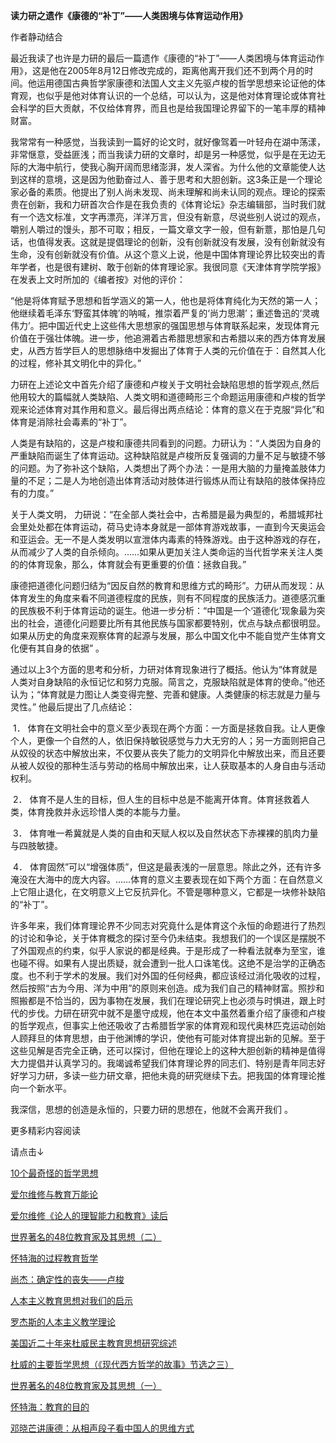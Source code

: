 **读力研之遗作《康德的“补丁”——人类困境与体育运动作用》**

作者静动结合

最近我读了也许是力研的最后一篇遗作《康德的“补丁”——人类困境与体育运动作用》，这是他在2005年8月12日修改完成的，距离他离开我们还不到两个月的时间。他运用德国古典哲学家康德和法国人文主义先驱卢梭的哲学思想来论证他的体育观，也似乎是他对体育认识的一个总结，可以认为，这是他对体育理论或体育社会科学的巨大贡献，不仅给体育界，而且也是给我国理论界留下的一笔丰厚的精神财富。 

我常常有一种感觉，当我读到一篇好的论文时，就好像驾着一叶轻舟在湖中荡漾，非常惬意，受益匪浅；而当我读力研的文章时，却是另一种感觉，似乎是在无边无际的大海中航行，使我心胸开阔而思绪澎湃，发人深省。为什么他的文章能使人达到这样的意境，这是因为他勤奋过人、善于思考和大胆创新。这3条正是一个理论家必备的素质。他提出了别人尚未发现、尚未理解和尚未认同的观点。理论的探索贵在创新，我和力研首次合作是在我负责的《体育论坛》杂志编辑部，当时我们就有一个选文标准，文字再漂亮，洋洋万言，但没有新意，尽说些别人说过的观点，嚼别人嚼过的馒头，那不可取；相反，一篇文章文字一般，但有新薏，那怕是几句话，也值得发表。这就是提倡理论的创新，没有创新就没有发展，没有创新就没有生命，没有创新就没有价值。从这个意义上说，他是中国体育理论界比较突出的青年学者，也是很有建树、敢于创新的体育理论家。我很同意《天津体育学院学报》在发表上文时所加的《编者按》对他的评价： 

“他是将体育赋予思想和哲学涵义的第一人，他也是将体育纯化为天然的第一人；他继续着毛泽东‘野蛮其体魄’的呐喊，推崇着严复的‘尚力思潮’；重述鲁迅的‘灵魂伟力’。把中国近代史上这些伟大思想家的强国思想与体育联系起来，发现体育元价值在于强壮体魄。进一步，他追溯着古希腊思想家和古希腊以来的西方体育发展史，从西方哲学巨人的思想脉络中发掘出了体育于人类的元价值在于：自然其人化的过程，修补其文明化中的异化。” 

力研在上述论文中首先介绍了康德和卢梭关于文明社会缺陷思想的哲学观点,然后他用较大的篇幅就人类缺陷、人类文明和道德畸形三个命题运用康德和卢梭的哲学观来论述体育对其作用和意义。最后得出两点结论：体育的意义在于克服“异化”和体育是消除社会毒素的“补丁”。 

人类是有缺陷的，这是卢梭和康德共同看到的问题。力研认为：“人类因为自身的严重缺陷而诞生了体育运动。这种缺陷就是卢梭所反复强调的力量不足与敏捷不够的问题。为了弥补这个缺陷，人类想出了两个办法：一是用大脑的力量掩盖肢体力量的不足；二是人为地创造出体育活动对肢体进行锻炼从而让有缺陷的肢体保持应有的力度。” 

关于人类文明， 力研说：“在全部人类社会中，古希腊是最为典型的，希腊城邦社会里处处都在体育运动，荷马史诗本身就是一部体育游戏故事，一直到今天奥运会和亚运会。无一不是人类发明以宣泄体内毒素的特殊游戏。由于这种游戏的存在，从而减少了人类的自杀倾向。……如果从更加关注人类命运的当代哲学来关注人类的的体育现象，那么，体育就会有更重要的价值：拯救自我。” 

康德把道德化问题归结为“因反自然的教育和思维方式的畸形”。力研从而发现：从体育发生的角度来看不同道德程度的民族，则有不同程度的民族活力。道德感沉重的民族极不利于体育运动的诞生。他进一步分析：“中国是一个‘道德化’现象最为突出的社会，道德化问题要比所有其他民族与国家都要特别，优点与缺点都很明显。如果从历史的角度来观察体育的起源与发展，那么中国文化中不能自觉产生体育文化便有其自身的依据” 。

通过以上3个方面的思考和分析，力研对体育现象进行了概括。他认为“体育就是人类对自身缺陷的永恒记忆和努力克服。简言之，克服缺陷就是体育的使命。”他还认为；“体育就是力图让人类变得完整、完善和健康。人类健康的标志就是力量与灵性。” 他最后提出了几点结论： 

 1． 体育在文明社会中的意义至少表现在两个方面：一方面是拯救自我。让人更像个人，更像一个自然的人，依旧保持敏锐感觉与力大无穷的人；另一方面则把自己从奴役的状态中解放出来，不仅要从丧失了能力的文明异化中解放出来，而且还要从被人奴役的那种生活与劳动的格局中解放出来，让人获取基本的人身自由与活动权利。 

 2． 体育不是人生的目标，但人生的目标中总是不能离开体育。体育拯救着人类，体育挽救并永远珍惜人类的本能与力量。 

 3． 体育唯一希冀就是人类的自由和天赋人权以及自然状态下赤裸裸的肌肉力量与四肢敏捷。 

 4． 体育固然”可以“增强体质”，但这是最表浅的一层意思。除此之外，还有许多淹没在大海中的庞大内容。……体育的意义主要表现在如下两个方面：在自然意义上它阻止退化，在文明意义上它反抗异化。不管是哪种意义，它都是一块修补缺陷的“补丁”。 

许多年来，我们体育理论界不少同志对究竟什么是体育这个永恒的命题进行了热烈的讨论和争论，关于体育概念的探讨至今仍未结束。我想我们的一个误区是摆脱不了外国观点的约束，似乎人家说的都是经典。于是形成了一种看法就奉为至宝，谁也碰不得。如果有人提出质疑，就会遭到一批人口诛笔伐。这绝不是治学的正确态度。也不利于学术的发展。我们对外国的任何经典，都应该经过消化吸收的过程，然后按照“古为今用、洋为中用”的原则来创造。成为我们自己的精神财富。照抄和照搬都是不恰当的，因为事物在发展，我们在理论研究上也必须与时惧进，跟上时代的步伐。力研在研究中就不是墨守成规，他在本文中虽然着重介绍了康德和卢梭的哲学观点，但事实上他还吸收了古希腊哲学家的体育观和现代奥林匹克运动创始人顾拜旦的体育思想，由于他渊博的学识，使他有可能对体育提出新的见解。至于这些见解是否完全正确，还可以探讨，但他在理论上的这种大胆创新的精神是值得大力提倡并认真学习的。我竭诚希望我们体育理论界的同志们、特别是青年同志好好学习力研，多读一些力研文章，把他未竟的研究继续下去。把我国的体育理论推向一个新水平。

我深信，思想的创造是永恒的，只要力研的思想在，他就不会离开我们 。

更多精彩内容阅读

请点击↓

[10个最奇怪的哲学思想](http://mp.weixin.qq.com/s?__biz=MzAwNDM0ODE0OA==&mid=2247485477&idx=1&sn=1160645d4f126d2c2e2af03386bd6397&chksm=9b2c09beac5b80a8e6f3c6aea61e592437a3039349203f6b4cc0884fa9046eedc8aa924a08af&scene=21#wechat_redirect)  

[爱尔维修与教育万能论](http://mp.weixin.qq.com/s?__biz=MzAwNDM0ODE0OA==&mid=2247484691&idx=5&sn=99dea4bd72c8530c82cf65000010f0fe&chksm=9b2c0488ac5b8d9ef0646faebcdd71ef6a525e11100b757340cd250b5a17c4106d8028494a0d&scene=21#wechat_redirect)  

[爱尔维修《论人的理智能力和教育》读后](http://mp.weixin.qq.com/s?__biz=MzAwNDM0ODE0OA==&mid=2247484691&idx=7&sn=28b5946231b559328315c4f3a93610c2&chksm=9b2c0488ac5b8d9e673d1a8bef1992f9edecad94f7501cc49b05d6afad01406730bd15949583&scene=21#wechat_redirect)  

[世界著名的48位教育家及其思想（二）](http://mp.weixin.qq.com/s?__biz=MzAwNDM0ODE0OA==&mid=2247484691&idx=6&sn=d207f52f9d82ae118c0815356bad4041&chksm=9b2c0488ac5b8d9ed3e092253d4e260852afb4dbfb4a708879ee112878db683d3b9b2b1ccdf2&scene=21#wechat_redirect)  

[怀特海的过程教育哲学](http://mp.weixin.qq.com/s?__biz=MzAwNDM0ODE0OA==&mid=2247484730&idx=3&sn=b0f429a53b7c2507904e81049410ae34&chksm=9b2c04a1ac5b8db72eea9edf85d074d0d3a9c9af3112a370bf3c787b3c9d9ec3e425b76d4f71&scene=21#wechat_redirect)  

[尚杰：确定性的丧失——卢梭](http://mp.weixin.qq.com/s?__biz=MzAwNDM0ODE0OA==&mid=2247485184&idx=7&sn=ebef9b5913434946144eb468b5b140d9&chksm=9b2c069bac5b8f8d1e62f8b9a1e340111327cda179808a7538f2939e767ed5d9878efe3f363f&scene=21#wechat_redirect)  

[人本主义教育思想对我们的启示](http://mp.weixin.qq.com/s?__biz=MzAwNDM0ODE0OA==&mid=2247484785&idx=3&sn=6e42d80e8a81806d0edf313d15f9f053&chksm=9b2c04eaac5b8dfcee91d8301118425a41cf67cbbc28c301c083ae5782d48f85dc3b03fb4483&scene=21#wechat_redirect)  

[罗杰斯的人本主义教学理论](http://mp.weixin.qq.com/s?__biz=MzAwNDM0ODE0OA==&mid=2247484785&idx=4&sn=edef3ad5ee0fa70c84c4679d598e12ba&chksm=9b2c04eaac5b8dfc0bd9257d2150bb83d63578c5770016ba19de3b7bd0bf9116199c8475a881&scene=21#wechat_redirect)  

[美国近二十年来杜威民主教育思想研究综述](http://mp.weixin.qq.com/s?__biz=MzAwNDM0ODE0OA==&mid=2247483873&idx=4&sn=00faaa8b56c3fd77fd6b52c86d6ab4d2&chksm=9b2c007aac5b896c750a65560352fd6ce191926e09c7679ebd00b0da34174a2a83931a59523f&scene=21#wechat_redirect)  

[杜威的主要哲学思想（《现代西方哲学的故事》节选之三）](http://mp.weixin.qq.com/s?__biz=MzAwNDM0ODE0OA==&mid=2247483873&idx=5&sn=b4141b46e9729d7846d6e1ab07460a72&chksm=9b2c007aac5b896cbeafb04aff1952bdf69fdbafad07ce0773bfadc0251c3bfe51606de8c302&scene=21#wechat_redirect)  

[世界著名的48位教育家及其思想（一）](http://mp.weixin.qq.com/s?__biz=MzAwNDM0ODE0OA==&mid=2247484691&idx=1&sn=c47247a8e792e310e75b41d47f9b2607&chksm=9b2c0488ac5b8d9ec882606a74141f38f83e1eeed82c811498fbac86f6d71ef008816034ddb1&scene=21#wechat_redirect)  

[怀特海：教育的目的](http://mp.weixin.qq.com/s?__biz=MzAwNDM0ODE0OA==&mid=2247484730&idx=4&sn=24f65dee2a1e62f6743c914c354c1fdd&chksm=9b2c04a1ac5b8db7e1f75526db073078a208037334bd8782b901d443044f378ae44405d4066d&scene=21#wechat_redirect)  

[邓晓芒讲康德：从相声段子看中国人的思维方式](http://mp.weixin.qq.com/s?__biz=MzAwNDM0ODE0OA==&mid=2247485109&idx=1&sn=400f4a929be732b9e043f27ab3a68060&chksm=9b2c072eac5b8e38259067b055977b9281275b12efe24118871e248ed578303b0eac34aa51b4&scene=21#wechat_redirect)
